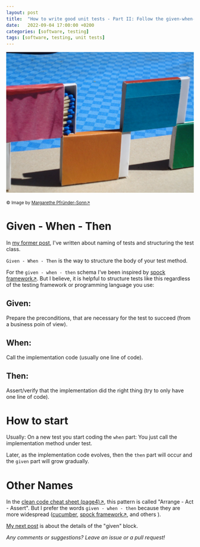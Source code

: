 ```yaml
---
layout: post
title:  "How to write good unit tests - Part II: Follow the given-when-then pattern"
date:   2022-09-04 17:00:00 +0200
categories: [software, testing]
tags: [software, testing, unit tests]
---
```


![Matchsticks2](/assets/matchsticks2.jpg)

<small>&copy; Image by [Margarethe Pfründer-Sonn&#8599;](http://www.pfruender-sonn.de/objekte/spiel-mit-verschiedenen-materialien)</small>


# Given - When - Then

In [my former post](https://joerg-pfruender.github.io/software/testing/2022/08/22/unittests1.html), I've written about naming of tests and structuring the test class.

`Given - When - Then` is the way to structure the body of your test method.

For the `given - when - then` schema I’ve been inspired by [spock framework&#8599;](https://spockframework.org/spock/docs/2.1/spock_primer.html).
But I believe, it is helpful to structure tests like this regardless of the testing framework or programming language you use:

## Given: 

Prepare the preconditions, that are necessary for the test to succeed (from a business poin of view).

## When:
Call the implementation code (usually one line of code).

## Then:
Assert/verify that the implementation did the right thing (try to only have one line of code).

# How to start

Usually: On a new test you start coding the `when` part: You just call the implementation method under test. 

Later, as the implementation code evolves, then the `then` part will occur and the `given` part will grow gradually.

# Other Names

In the [clean code cheat sheet (page4)&#8599;](https://www.planetgeek.ch/wp-content/uploads/2014/11/Clean-Code-V2.4.pdf), this pattern is called "Arrange - Act - Assert". 
But I prefer the words `given - when - then` because they are more widespread ([cucumber](https://joerg-pfruender.github.io/software/testing/2022/01/02/cucumber.html), [spock framework&#8599;](https://spockframework.org/spock/docs/2.1/spock_primer.html), and others ).


[My next post](https://joerg-pfruender.github.io/software/testing/2022/09/09/unittests3.html) is about the details of the "given" block.


*Any comments or suggestions? Leave an issue or a pull request!*
